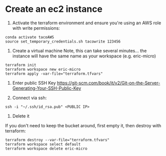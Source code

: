 # Create an ec2 instance

1. Activate the terraform environment and ensure you're using an AWS role with write permissions:
```
conda activate tacoAWS
source set_temporary_credentials.sh tacowrite 123456
```

1. Create a virtual machine
Note, this can take several minutes... the instance will have the same name as your workspace (e.g. eric-micro)
```
terraform init
terraform workspace new eric-micro
terraform apply -var-file="terraform.tfvars"
```

1. Enter public SSH Key
https://git-scm.com/book/it/v2/Git-on-the-Server-Generating-Your-SSH-Public-Key

1. Connect via ssh:
```
ssh -i "~/.ssh/id_rsa.pub" <PUBLIC IP>
```

1. Delete it

If you don't need to keep the bucket around, first empty it, then destroy with terraform:
```
terraform destroy --var-file="terraform.tfvars"
terraform workspace select default
terraform workspace delete eric-micro
```
